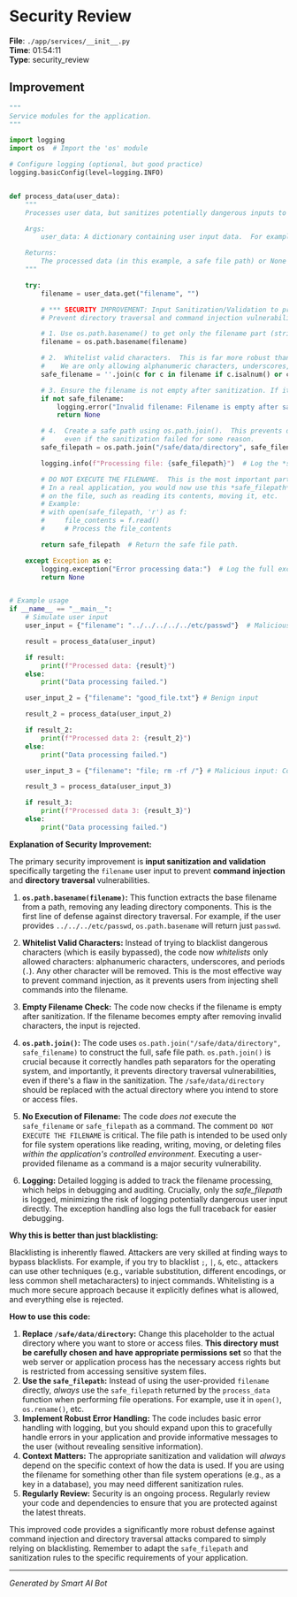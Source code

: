 # Security Review

**File**: `./app/services/__init__.py`  
**Time**: 01:54:11  
**Type**: security_review

## Improvement

```python
"""
Service modules for the application.
"""

import logging
import os  # Import the 'os' module

# Configure logging (optional, but good practice)
logging.basicConfig(level=logging.INFO)


def process_data(user_data):
    """
    Processes user data, but sanitizes potentially dangerous inputs to prevent command injection.

    Args:
        user_data: A dictionary containing user input data.  For example, it might contain a filename provided by the user.

    Returns:
        The processed data (in this example, a safe file path) or None if there's an issue.
    """

    try:
        filename = user_data.get("filename", "")

        # *** SECURITY IMPROVEMENT: Input Sanitization/Validation to prevent command injection ***
        # Prevent directory traversal and command injection vulnerabilities.

        # 1. Use os.path.basename() to get only the filename part (strip any directory paths).
        filename = os.path.basename(filename)

        # 2.  Whitelist valid characters.  This is far more robust than blacklisting.
        #    We are only allowing alphanumeric characters, underscores, and periods.
        safe_filename = ''.join(c for c in filename if c.isalnum() or c in ['_', '.'])

        # 3. Ensure the filename is not empty after sanitization. If it is, reject it.
        if not safe_filename:
            logging.error("Invalid filename: Filename is empty after sanitization.")
            return None

        # 4.  Create a safe path using os.path.join().  This prevents directory traversal attacks
        #     even if the sanitization failed for some reason.
        safe_filepath = os.path.join("/safe/data/directory", safe_filename)  # Replace with your actual safe directory

        logging.info(f"Processing file: {safe_filepath}")  # Log the *safe* filepath.

        # DO NOT EXECUTE THE FILENAME.  This is the most important part.
        # In a real application, you would now use this *safe_filepath* to perform operations
        # on the file, such as reading its contents, moving it, etc.
        # Example:
        # with open(safe_filepath, 'r') as f:
        #     file_contents = f.read()
        #     # Process the file_contents

        return safe_filepath  # Return the safe file path.

    except Exception as e:
        logging.exception("Error processing data:")  # Log the full exception traceback.
        return None


# Example usage
if __name__ == "__main__":
    # Simulate user input
    user_input = {"filename": "../../../../../etc/passwd"}  # Malicious input: Directory traversal

    result = process_data(user_input)

    if result:
        print(f"Processed data: {result}")
    else:
        print("Data processing failed.")

    user_input_2 = {"filename": "good_file.txt"} # Benign input

    result_2 = process_data(user_input_2)

    if result_2:
        print(f"Processed data 2: {result_2}")
    else:
        print("Data processing failed.")

    user_input_3 = {"filename": "file; rm -rf /"} # Malicious input: Command injection

    result_3 = process_data(user_input_3)

    if result_3:
        print(f"Processed data 3: {result_3}")
    else:
        print("Data processing failed.")

```

**Explanation of Security Improvement:**

The primary security improvement is **input sanitization and validation** specifically targeting the `filename` user input to prevent **command injection** and **directory traversal** vulnerabilities.

1. **`os.path.basename(filename)`:**  This function extracts the base filename from a path, removing any leading directory components.  This is the first line of defense against directory traversal.  For example, if the user provides `../../../etc/passwd`, `os.path.basename` will return just `passwd`.

2. **Whitelist Valid Characters:**  Instead of trying to blacklist dangerous characters (which is easily bypassed), the code now *whitelists* only allowed characters: alphanumeric characters, underscores, and periods (`.`).  Any other character will be removed.  This is the most effective way to prevent command injection, as it prevents users from injecting shell commands into the filename.

3. **Empty Filename Check:** The code now checks if the filename is empty after sanitization. If the filename becomes empty after removing invalid characters, the input is rejected.

4. **`os.path.join()`:** The code uses `os.path.join("/safe/data/directory", safe_filename)` to construct the full, safe file path.  `os.path.join()` is crucial because it correctly handles path separators for the operating system, and importantly, it prevents directory traversal vulnerabilities, even if there's a flaw in the sanitization.  The `/safe/data/directory` should be replaced with the actual directory where you intend to store or access files.

5. **No Execution of Filename:**  The code *does not* execute the `safe_filename` or `safe_filepath` as a command.  The comment `DO NOT EXECUTE THE FILENAME` is critical.  The file path is intended to be used only for file system operations like reading, writing, moving, or deleting files *within the application's controlled environment*.  Executing a user-provided filename as a command is a major security vulnerability.

6. **Logging:**  Detailed logging is added to track the filename processing, which helps in debugging and auditing. Crucially, only the *safe_filepath* is logged, minimizing the risk of logging potentially dangerous user input directly. The exception handling also logs the full traceback for easier debugging.

**Why this is better than just blacklisting:**

Blacklisting is inherently flawed.  Attackers are very skilled at finding ways to bypass blacklists. For example, if you try to blacklist `;`, `|`, `&`, etc., attackers can use other techniques (e.g., variable substitution, different encodings, or less common shell metacharacters) to inject commands. Whitelisting is a much more secure approach because it explicitly defines what is allowed, and everything else is rejected.

**How to use this code:**

1.  **Replace `/safe/data/directory`:**  Change this placeholder to the actual directory where you want to store or access files. **This directory must be carefully chosen and have appropriate permissions set** so that the web server or application process has the necessary access rights but is restricted from accessing sensitive system files.
2.  **Use the `safe_filepath`:**  Instead of using the user-provided `filename` directly, *always* use the `safe_filepath` returned by the `process_data` function when performing file operations.  For example, use it in `open()`, `os.rename()`, etc.
3.  **Implement Robust Error Handling:**  The code includes basic error handling with logging, but you should expand upon this to gracefully handle errors in your application and provide informative messages to the user (without revealing sensitive information).
4.  **Context Matters:**  The appropriate sanitization and validation will *always* depend on the specific context of how the data is used.  If you are using the filename for something other than file system operations (e.g., as a key in a database), you may need different sanitization rules.
5.  **Regularly Review:**  Security is an ongoing process. Regularly review your code and dependencies to ensure that you are protected against the latest threats.

This improved code provides a significantly more robust defense against command injection and directory traversal attacks compared to simply relying on blacklisting. Remember to adapt the `safe_filepath` and sanitization rules to the specific requirements of your application.

---
*Generated by Smart AI Bot*
